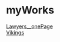 # myWorks
<a href="https://radikmikhov.github.io/myWorks/Lawyers__onePage/index.html">Lawyers__onePage</a><br>
<a href="https://radikmikhov.github.io/myWorks/Vikings/index.html">Vikings</a><br>
